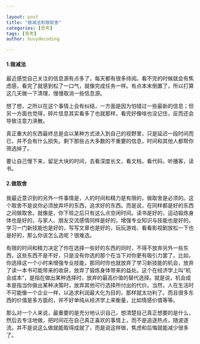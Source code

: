 ```yaml
---

layout: post
title: "做减法和做取舍"
categories: [思考]
tags: [思考]
author: busydecoding

---
```


#### 1.做减法

最近感觉自己关注的信息源有点多了，每天都有很多待阅。看不完的时候就会有焦虑感，看完了就感到松了一口气，就像完成任务一样。有点本末倒置了，所以打算这几天做一下清理，慢慢取消一些信息源。

想了想，之所以在这个事情上会有纠结，一方面是因为怕错过一些最新的信息；但另一方面也觉得，碎片信息其实看多了也就那样，看完好像啥也没记住，反而还会导致注意力涣散。

真正重大的东西最终总是会以某种方式进入到自己的视野里，只是延迟一段时间而已，并不会有什么损失。剩下那些占大多数的不重要的信息，时间和其他人都帮你筛选掉了。

要让自己慢下来，留足大块的时间，去看深度长文，看文档，看代码，听播客，读书。

#### 2.做取舍

我最近意识到的另外一件事情是，人的时间和精力是有限的，做取舍是必须的。这个取舍不是说你必须放弃坏的东西，追求好的东西。而是说，在同样都是好的东西之间做取舍。就像是，你下班之后只有这么点空闲时间。读书是好的，运动锻炼身体也是好的，与家人、朋友交流感情同样是好的，增强专业知识与技能也是好的，学习一门新技能也是好的，写写文章也是好的，玩玩游戏、看看影视剧放松一下也是好的，那么你该怎么选呢？很难选。

有限的时间和精力决定了你在选择一些好的东西的同时，不得不放弃另外一些东西，这些东西不是不好，只是没有你选的那个在当下对你更有吸引力罢了。比如，你选择这一个小时来增强专业技能，那同时你也就放弃了学习新技能的机会，放弃了读一本书可能带来的收获，放弃了锻炼身体带来的益处。这个在经济学上叫”机会成本“，是指在做出某种选择时，放弃的最高价值的替代选择。就是说，机会成本是指当你做出某种决策时，放弃其他可行选择所付出的代价。当然，人在生活时不可能像一个企业一样，以追求利润最大化为目的，那样就太功利了。而且很多东西的价值是多方面的，并不好单纯从经济学上来衡量，比如情感价值等等。

那么对一个人来说，最重要的是充分地认识自己，想清楚自己真正想要的是什么，然后去专注地做，把时间花在自己真正喜欢的事情上，而不是追逐热点，随波逐流。并不是说这么做就能取得成就了，而是说这样做，焦虑和后悔就能减少很多了。
